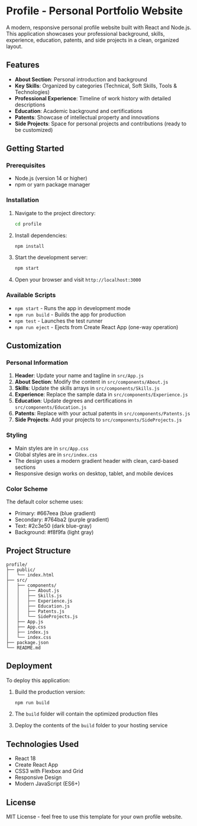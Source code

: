# Profile - Personal Portfolio Website

A modern, responsive personal profile website built with React and Node.js. This application showcases your professional background, skills, experience, education, patents, and side projects in a clean, organized layout.

## Features

- **About Section**: Personal introduction and background
- **Key Skills**: Organized by categories (Technical, Soft Skills, Tools & Technologies)
- **Professional Experience**: Timeline of work history with detailed descriptions
- **Education**: Academic background and certifications
- **Patents**: Showcase of intellectual property and innovations
- **Side Projects**: Space for personal projects and contributions (ready to be customized)

## Getting Started

### Prerequisites

- Node.js (version 14 or higher)
- npm or yarn package manager

### Installation

1. Navigate to the project directory:
   ```bash
   cd profile
   ```

2. Install dependencies:
   ```bash
   npm install
   ```

3. Start the development server:
   ```bash
   npm start
   ```

4. Open your browser and visit `http://localhost:3000`

### Available Scripts

- `npm start` - Runs the app in development mode
- `npm run build` - Builds the app for production
- `npm test` - Launches the test runner
- `npm run eject` - Ejects from Create React App (one-way operation)

## Customization

### Personal Information

1. **Header**: Update your name and tagline in `src/App.js`
2. **About Section**: Modify the content in `src/components/About.js`
3. **Skills**: Update the skills arrays in `src/components/Skills.js`
4. **Experience**: Replace the sample data in `src/components/Experience.js`
5. **Education**: Update degrees and certifications in `src/components/Education.js`
6. **Patents**: Replace with your actual patents in `src/components/Patents.js`
7. **Side Projects**: Add your projects to `src/components/SideProjects.js`

### Styling

- Main styles are in `src/App.css`
- Global styles are in `src/index.css`
- The design uses a modern gradient header with clean, card-based sections
- Responsive design works on desktop, tablet, and mobile devices

### Color Scheme

The default color scheme uses:
- Primary: #667eea (blue gradient)
- Secondary: #764ba2 (purple gradient)
- Text: #2c3e50 (dark blue-gray)
- Background: #f8f9fa (light gray)

## Project Structure

```
profile/
├── public/
│   └── index.html
├── src/
│   ├── components/
│   │   ├── About.js
│   │   ├── Skills.js
│   │   ├── Experience.js
│   │   ├── Education.js
│   │   ├── Patents.js
│   │   └── SideProjects.js
│   ├── App.js
│   ├── App.css
│   ├── index.js
│   └── index.css
├── package.json
└── README.md
```

## Deployment

To deploy this application:

1. Build the production version:
   ```bash
   npm run build
   ```

2. The `build` folder will contain the optimized production files
3. Deploy the contents of the `build` folder to your hosting service

## Technologies Used

- React 18
- Create React App
- CSS3 with Flexbox and Grid
- Responsive Design
- Modern JavaScript (ES6+)

## License

MIT License - feel free to use this template for your own profile website.
